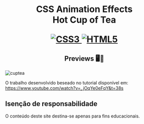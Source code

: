 <h1 align="center">
    <strong>CSS Animation Effects</strong>
    <br> Hot Cup of Tea<br/>
   
[![CSS3](https://img.shields.io/badge/-css3-%231572B6.svg?style=for-the-badge&labelColor=black&logo=css3&logoColor=white) ![HTML5](https://img.shields.io/badge/-html5-%23E34F26.svg?style=for-the-badge&labelColor=black&logo=html5&logoColor=white)](#) 

<h2 align="center">Previews 🖥️📱</h2>

![cuptea](https://user-images.githubusercontent.com/61275275/149864775-6e25dc37-7a67-4f35-9099-6afb61bd805c.gif)

O trabalho desenvolvido beseado no tutorial disponível em:  <br/>
https://www.youtube.com/watch?v=_jOqYe0eFqY&t=38s


 

## Isenção de responsabilidade

O conteúdo deste site destina-se apenas para fins educacionais.










